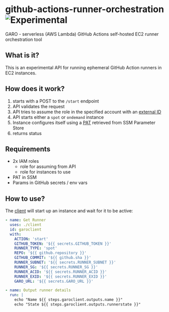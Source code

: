 # github-actions-runner-orchestration ![Experimental](https://img.shields.io/badge/Status-Experimental-orange.svg)
GARO - serverless (AWS Lambda) GitHub Actions self-hosted EC2 runner orchestration tool

## What is it?
This is an experimental API for running ephemeral GitHub Action runners in EC2 instances.

## How does it work?
1. starts with a POST to the `/start` endpoint
2. API validates the request
3. API tries to assume the role in the specified account with an [external ID](https://docs.aws.amazon.com/IAM/latest/UserGuide/id_roles_create_for-user_externalid.html)
4. API starts either a `spot` or `ondemand` instance
5. Instance configures itself using a [PAT](https://docs.github.com/en/github/authenticating-to-github/creating-a-personal-access-token) retrieved from SSM Parameter Store
6. returns status

## Requirements
- 2x IAM roles
  - role for assuming from API
  - role for instances to use
- PAT in SSM
- Params in GitHub secrets / env vars

## How to use?

The [client](client/) will start up an instance and wait for it to be active:

```yml
- name: Get Runner
  uses: ./client
  id: garoclient
  with:
    ACTION: 'start'
    GITHUB_TOKEN: '${{ secrets.GITHUB_TOKEN }}'
    RUNNER_TYPE: 'spot'
    REPO: '${{ github.repository }}'
    GITHUB_COMMIT: '${{ github.sha }}'
    RUNNER_SUBNET: '${{ secrets.RUNNER_SUBNET }}'
    RUNNER_SG: '${{ secrets.RUNNER_SG }}'
    RUNNER_ACID: '${{ secrets.RUNNER_ACID }}'
    RUNNER_EXID: '${{ secrets.RUNNER_EXID }}'
    GARO_URL: '${{ secrets.GARO_URL }}'

- name: Output runner details
  run: |
    echo "Name ${{ steps.garoclient.outputs.name }}"
    echo "State ${{ steps.garoclient.outputs.runnerstate }}"
```
